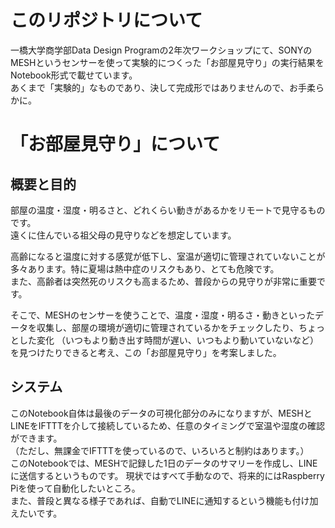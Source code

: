 # このリポジトリについて
一橋大学商学部Data Design Programの2年次ワークショップにて、SONYのMESHというセンサーを使って実験的につくった「お部屋見守り」の実行結果をNotebook形式で載せています。\
あくまで「実験的」なものであり、決して完成形ではありませんので、お手柔らかに。

# 「お部屋見守り」について

## 概要と目的

部屋の温度・湿度・明るさと、どれくらい動きがあるかをリモートで見守るものです。\
遠くに住んでいる祖父母の見守りなどを想定しています。

高齢になると温度に対する感覚が低下し、室温が適切に管理されていないことが多々あります。特に夏場は熱中症のリスクもあり、とても危険です。\
また、高齢者は突然死のリスクも高まるため、普段からの見守りが非常に重要です。

そこで、MESHのセンサーを使うことで、温度・湿度・明るさ・動きといったデータを収集し、部屋の環境が適切に管理されているかをチェックしたり、ちょっとした変化
（いつもより動き出す時間が遅い、いつもより動いていないなど）を見つけたりできると考え、この「お部屋見守り」を考案しました。

## システム
このNotebook自体は最後のデータの可視化部分のみになりますが、MESHとLINEをIFTTTを介して接続しているため、任意のタイミングで室温や湿度の確認ができます。\
（ただし、無課金でIFTTTを使っているので、いろいろと制約はあります。）\
このNotebookでは、MESHで記録した1日のデータのサマリーを作成し、LINEに送信するというものです。
現状ではすべて手動なので、将来的にはRaspberry Piを使って自動化したいところ。\
また、普段と異なる様子であれば、自動でLINEに通知するという機能も付け加えたいです。
